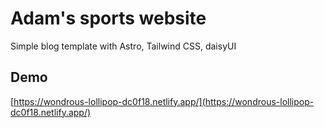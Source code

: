 # Adam's sports website 

Simple blog template with Astro, Tailwind CSS, daisyUI

## Demo
[https://wondrous-lollipop-dc0f18.netlify.app/](https://wondrous-lollipop-dc0f18.netlify.app/)
